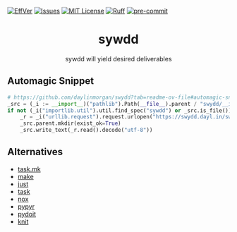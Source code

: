 [![EffVer][effver-shield]][effver-url]
[![Issues][issues-shield]][issues-url]
[![MIT License][license-shield]][license-url]
[![Ruff][ruff-shield]][ruff-url]
[![pre-commit][pre-commit-shield]][pre-commit-url]

<div align="center">
<h1>sywdd</h1>
<p>sywdd will yield desired deliverables </p>
</div>


## Automagic Snippet

```python
# https://github.com/daylinmorgan/swydd?tab=readme-ov-file#automagic-snippet
_src = (_i := __import__)("pathlib").Path(__file__).parent / "swydd/__init__.py"
if not (_i("importlib.util").util.find_spec("sywdd") or _src.is_file()):
    _r = _i("urllib.request").request.urlopen("https://swydd.dayl.in/swydd.py")
    _src.parent.mkdir(exist_ok=True)
    _src.write_text(_r.read().decode("utf-8"))
```

## Alternatives

- [task.mk](https://gh.dayl.in/task.mk)
- [make](https://www.gnu.org/software/make/)
- [just](https://just.systems)
- [task](https://taskfile.dev)
- [nox](https://nox.thea.codes/en/stable/)
- [pypyr](https://pypyr.io)
- [pydoit](https://pydoit.org)
- [knit](https://github.com/zyedidia/knit)

<!-- badges -->
[pre-commit-shield]: https://img.shields.io/badge/pre--commit-enabled-brightgreen?logo=pre-commit&logoColor=white
[pre-commit-url]: https://pre-commit.com
[ruff-shield]: https://img.shields.io/endpoint?url=https://raw.githubusercontent.com/astral-sh/ruff/main/assets/badge/v2.json
[ruff-url]: https://github.com/astral-sh/ruff
[pypi-shield]: https://img.shields.io/pypi/v/swydd
[pypi-url]: https://pypi.org/project/sywdd
[issues-shield]: https://img.shields.io/github/issues/daylinmorgan/swydd.svg
[issues-url]: https://github.com/daylinmorgan/swydd/issues
[license-shield]: https://img.shields.io/github/license/daylinmorgan/swydd.svg
[license-url]: https://github.com/daylinmorgan/swydd/blob/main/LICENSE
[effver-shield]: https://img.shields.io/badge/version_scheme-EffVer-0097a7
[effver-url]: https://jacobtomlinson.dev/effver

